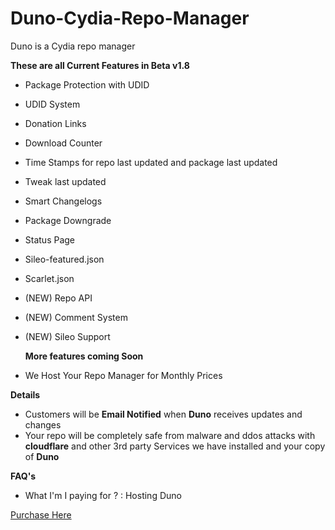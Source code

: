 # Duno-Cydia-Repo-Manager

Duno is a Cydia repo manager

**These are all Current Features in Beta v1.8**
- Package Protection with UDID
- UDID System
- Donation Links
- Download Counter
- Time Stamps for repo last updated and package last updated
- Tweak last updated
- Smart Changelogs
- Package Downgrade
- Status Page
- Sileo-featured.json
- Scarlet.json
- (NEW) Repo API
- (NEW) Comment System
- (NEW) Sileo Support

   **More features coming Soon**
- We Host Your Repo Manager for Monthly Prices

**Details**
- Customers will be **Email Notified** when **Duno** receives updates and changes
- Your repo will be completely safe from malware and ddos attacks with **cloudflare** and other 3rd party Services we have installed and your copy of **Duno**

**FAQ's**
- What I'm I paying for ? : Hosting Duno


[Purchase Here](https://payments.cocotweaks.store/index.php?_url=/order/duno-cydia-repository-manager)

